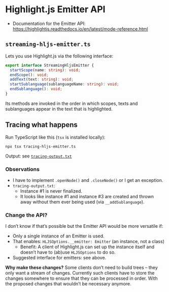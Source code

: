# Highlight.js Emitter API

* Documentation for the Emitter API: https://highlightjs.readthedocs.io/en/latest/mode-reference.html

## `streaming-hljs-emitter.ts`

Lets you use Highlight.js via the following interface:

```ts
export interface StreamingHljsEmitter {
  startScope(name: string): void;
  endScope(): void;
  addText(text: string): void;
  startSublanguage(sublanguageName: string): void;
  endSublanguage(): void;
}
```

Its methods are invoked in the order in which scopes, texts and sublanguages appear in the text that is highlighted.

## Tracing what happens

Run TypeScript like this (`tsx` is installed locally):

```
npx tsx tracing-hljs-emitter.ts
```

Output: see [`tracing-output.txt`](tracing-output.txt)

### Observations

* I have to implement `.openNode()` and `.closeNode()` or I get an exception.
* `tracing-output.txt`:
  * Instance #1 is never finalized.
  * It looks like instance #1 and instance #3 are created and thrown away without them ever being used (via `__addSublanguage`).

### Change the API?

I don’t know if that’s possible but the Emitter API would be more versatile if:

* Only a single instance of an Emitter is used.
* That enables: `HLJSOptions.__emitter: Emitter` (an instance, not a class)
  * Benefit: A client of Highlight.js can set up the instance itself and doesn’t have to (ab)use `HLJSOptions` to do so.
* Suggested interface for emitters: see above.

**Why make these changes?** Some clients don’t need to build trees – they only want a stream of changes. Currently such clients have to store the changes somewhere to ensure that they can be processed in order. With the proposed changes that wouldn’t be necessary anymore.
